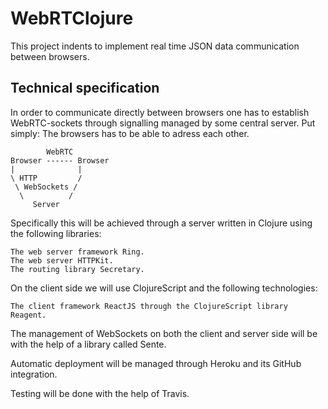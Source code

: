 # WebRTClojure

This project indents to implement real time JSON data communication between browsers.


## Technical specification

In order to communicate directly between browsers one has to establish WebRTC-sockets through signalling managed by some central server. Put simply: The browsers has to be able to adress each other.

```
        WebRTC
Browser ------ Browser
|              |
\ HTTP         /
 \ WebSockets /
  \          /
     Server
```	 

Specifically this will be achieved through a server written in Clojure using the following libraries:

	The web server framework Ring.
	The web server HTTPKit.
	The routing library Secretary.
	
	
On the client side we will use ClojureScript and the following technologies:

	The client framework ReactJS through the ClojureScript library Reagent.

The management of WebSockets on both the client and server side will be with the help of a library called Sente.	
	
Automatic deployment will be managed through Heroku and its GitHub integration.

Testing will be done with the help of Travis.
	
